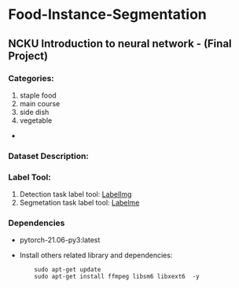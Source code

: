 # Food-Instance-Segmentation
## NCKU Introduction to neural network - (**Final Project**)

### Categories:
1. staple food
2. main course
3. side dish
4. vegetable
* [](./readme_images/dataset.png)

### Dataset Description:


### Label Tool: 
1. Detection task label tool: [LabelImg](https://github.com/HumanSignal/labelImg)
2. Segmetation task label tool: [Labelme](https://github.com/wkentaro/labelme)

### Dependencies
* pytorch-21.06-py3:latest

* Install others related library and dependencies:
   ```shell
       sudo apt-get update
       sudo apt-get install ffmpeg libsm6 libxext6  -y
   ```
